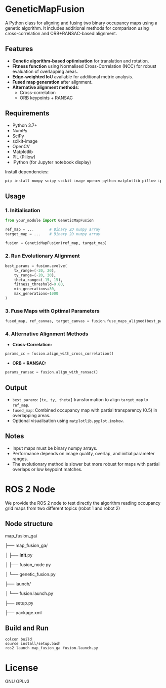 # GeneticMapFusion

A Python class for aligning and fusing two binary occupancy maps using a genetic algorithm. It includes additional methods for comparison using cross-correlation and ORB+RANSAC-based alignment.

## Features

- **Genetic algorithm-based optimisation** for translation and rotation.
- **Fitness function** using Normalised Cross-Correlation (NCC) for robust evaluation of overlapping areas.
- **Edge-weighted IoU** available for additional metric analysis.
- **Fused map generation** after alignment.
- **Alternative alignment methods**:
  - Cross-correlation
  - ORB keypoints + RANSAC

## Requirements

- Python 3.7+
- NumPy
- SciPy
- scikit-image
- OpenCV
- Matplotlib
- PIL (Pillow)
- IPython (for Jupyter notebook display)

Install dependencies:

```bash
pip install numpy scipy scikit-image opencv-python matplotlib pillow ipython
```

## Usage

### 1. Initialisation

```python
from your_module import GeneticMapFusion

ref_map = ...       # Binary 2D numpy array
target_map = ...    # Binary 2D numpy array

fusion = GeneticMapFusion(ref_map, target_map)
```

### 2. Run Evolutionary Alignment

```python
best_params = fusion.evolve(
    tx_range=(-20, 20),
    ty_range=(-20, 20),
    theta_range=(-15, 15),
    fitness_threshold=0.80,
    min_generations=30,
    max_generations=1000
)
```

### 3. Fuse Maps with Optimal Parameters

```python
fused_map, ref_canvas, target_canvas = fusion.fuse_maps_aligned(best_params)
```

### 4. Alternative Alignment Methods

- **Cross-Correlation:**

```python
params_cc = fusion.align_with_cross_correlation()
```

- **ORB + RANSAC:**

```python
params_ransac = fusion.align_with_ransac()
```

## Output

- `best_params`: `[tx, ty, theta]` transformation to align `target_map` to `ref_map`.
- `fused_map`: Combined occupancy map with partial transparency (0.5) in overlapping areas.
- Optional visualisation using `matplotlib.pyplot.imshow`.

## Notes

- Input maps must be binary numpy arrays.
- Performance depends on image quality, overlap, and initial parameter ranges.
- The evolutionary method is slower but more robust for maps with partial overlaps or low keypoint matches.


# ROS 2 Node

We provide the ROS 2 node to test directly the algorithm reading occupancy grid maps from two different topics (robot 1 and robot 2)

## Node structure

map_fusion_ga/

├── map_fusion_ga/

│   ├── __init__.py

│   ├── fusion_node.py

│   └── genetic_fusion.py  

├── launch/

│   └── fusion.launch.py

├── setup.py

├── package.xml

## Build and Run

    colcon build
    source install/setup.bash
    ros2 launch map_fusion_ga fusion.launch.py


# License

GNU GPLv3
